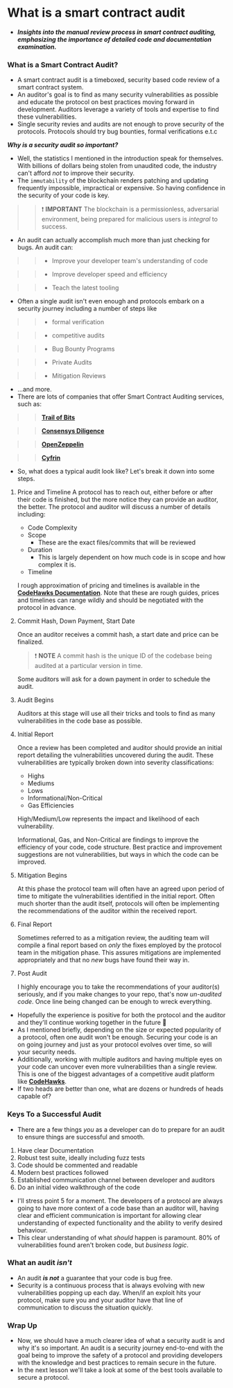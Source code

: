 # What is a smart contract audit
- ***Insights into the manual review process in smart contract auditing, emphasizing the importance of detailed code and documentation examination.***

### What is a Smart Contract Audit?
- A smart contract audit is a timeboxed, security based code review of a smart contract system.
- An auditor's goal is to find as many security vulnerabilities as possible and educate the protocol on best practices moving forward in development. Auditors leverage a variety of tools and expertise to find these vulnerabilities.
- Single security revies and audits are not enough to prove security of the protocols. Protocols should try bug bounties, formal verifications e.t.c

_**Why is a security audit so important?**_
- Well, the statistics I mentioned in the introduction speak for themselves. With billions of dollars being stolen from unaudited code, the industry can't afford _not_ to improve their security.
- The `immutability` of the blockchain renders patching and updating frequently impossible, impractical or expensive. So having confidence in the security of your code is key.

>> ❗ **IMPORTANT** The blockchain is a permissionless, adversarial environment, being prepared for malicious users is _integral_ to success.

- An audit can actually accomplish much more than just checking for bugs. An audit can:

>> * Improve your developer team's understanding of code

>> * Improve developer speed and efficiency

>> * Teach the latest tooling

- Often a single audit isn't even enough and protocols embark on a security journey including a number of steps like

>> * formal verification

>> * competitive audits

>> * Bug Bounty Programs

>> * Private Audits

>> * Mitigation Reviews

- ...and more.
- There are lots of companies that offer Smart Contract Auditing services, such as:

>> **[Trail of Bits](https://www.trailofbits.com/)**

>> **[Consensys Diligence](https://consensys.io/diligence/)**

>> **[OpenZeppelin](https://www.openzeppelin.com/security-audits)**

>> **[Cyfrin](https://www.cyfrin.io/)**

- So, what does a typical audit look like? Let's break it down into some steps.

1. Price and Timeline
   A protocol has to reach out, either before or after their code is finished, but the more notice they can provide an auditor, the better. The protocol and auditor will discuss a number of details including:

   * Code Complexity
   * Scope
     * These are the exact files/commits that will be reviewed
   * Duration
     * This is largely dependent on how much code is in scope and how complex it is.
   * Timeline

   I rough approximation of pricing and timelines is available in the **[CodeHawks Documentation](https://docs.codehawks.com/protocol-teams-sponsors/audit-pricing-and-timelines)**. Note that these are rough guides, prices and timelines can range wildly and should be negotiated with the protocol in advance.

2. Commit Hash, Down Payment, Start Date

   Once an auditor receives a commit hash, a start date and price can be finalized.

   > ❗ **NOTE**
   > A commit hash is the unique ID of the codebase being audited at a particular version in time.

   Some auditors will ask for a down payment in order to schedule the audit.

3. Audit Begins

   Auditors at this stage will use all their tricks and tools to find as many vulnerabilities in the code base as possible.

4. Initial Report

   Once a review has been completed and auditor should provide an initial report detailing the vulnerabilities uncovered during the audit. These vulnerabilities are typically broken down into severity classifications:

   * Highs
   * Mediums
   * Lows
   * Informational/Non-Critical
   * Gas Efficiencies

   High/Medium/Low represents the impact and likelihood of each vulnerability.

   Informational, Gas, and Non-Critical are findings to improve the efficiency of your code, code structure. Best practice and improvement suggestions are not vulnerabilities, but ways in which the code can be improved.

5. Mitigation Begins

   At this phase the protocol team will often have an agreed upon period of time to mitigate the vulnerabilities identified in the initial report. Often much shorter than the audit itself, protocols will often be implementing the recommendations of the auditor within the received report.

6. Final Report

   Sometimes referred to as a mitigation review, the auditing team will compile a final report based on _only_ the fixes employed by the protocol team in the mitigation phase. This assures mitigations are implemented appropriately and that no _new_ bugs have found their way in.

7. Post Audit

   I highly encourage you to take the recommendations of your auditor(s) seriously, and if you make changes to your repo, that's now _un-audited code_. Once line being changed can be enough to wreck everything.

- Hopefully the experience is positive for both the protocol and the auditor and they'll continue working together in the future 🥳
- As I mentioned briefly, depending on the size or expected popularity of a protocol, often one audit won't be enough. Securing your code is an on going journey and just as your protocol evolves over time, so will your security needs.
- Additionally, working with multiple auditors and having multiple eyes on your code can uncover even more vulnerabilities than a single review. This is one of the biggest advantages of a competitive audit platform like **[CodeHawks](https://www.codehawks.com/)**.
- If two heads are better than one, what are dozens or hundreds of heads capable of?

### Keys To a Successful Audit

- There are a few things _you_ as a developer can do to prepare for an audit to ensure things are successful and smooth.

1. Have clear Documentation
2. Robust test suite, ideally including fuzz tests
3. Code should be commented and readable
4. Modern best practices followed
5. Established communication channel between developer and auditors
6. Do an initial video walkthrough of the code

- I'll stress point 5 for a moment. The developers of a protocol are always going to have more context of a code base than an auditor will, having clear and efficient communication is important for allowing clear understanding of expected functionality and the ability to verify desired behaviour.
- This clear understanding of what _should_ happen is paramount. 80% of vulnerabilities found aren't broken code, but _business logic_.

### What an audit _isn't_
- An audit _**is not**_ a guarantee that your code is bug free.
- Security is a continuous process that is always evolving with new vulnerabilities popping up each day. When/if an exploit hits your protocol, make sure you and your auditor have that line of communication to discuss the situation quickly.

### Wrap Up
- Now, we should have a much clearer idea of what a security audit is and why it's so important. An audit is a security journey end-to-end with the goal being to improve the safety of a protocol and providing developers with the knowledge and best practices to remain secure in the future.
- In the next lesson we'll take a look at some of the best tools available to secure a protocol.
